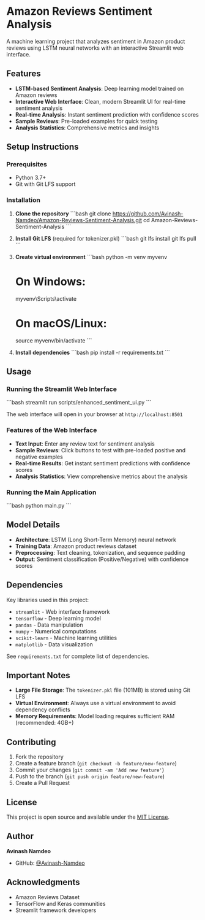 # Amazon Reviews Sentiment Analysis

A machine learning project that analyzes sentiment in Amazon product reviews using LSTM neural networks with an interactive Streamlit web interface.

## Features

- **LSTM-based Sentiment Analysis**: Deep learning model trained on Amazon reviews
- **Interactive Web Interface**: Clean, modern Streamlit UI for real-time sentiment analysis
- **Real-time Analysis**: Instant sentiment prediction with confidence scores
- **Sample Reviews**: Pre-loaded examples for quick testing
- **Analysis Statistics**: Comprehensive metrics and insights

## Setup Instructions

### Prerequisites

- Python 3.7+
- Git with Git LFS support

### Installation

1. **Clone the repository**
   \`\`\`bash
   git clone https://github.com/Avinash-Namdeo/Amazon-Reviews-Sentiment-Analysis.git
   cd Amazon-Reviews-Sentiment-Analysis
   \`\`\`

2. **Install Git LFS** (required for tokenizer.pkl)
   \`\`\`bash
   git lfs install
   git lfs pull
   \`\`\`

3. **Create virtual environment**
   \`\`\`bash
   python -m venv myvenv
   # On Windows:
   myvenv\Scripts\activate
   # On macOS/Linux:
   source myvenv/bin/activate
   \`\`\`

4. **Install dependencies**
   \`\`\`bash
   pip install -r requirements.txt
   \`\`\`

## Usage

### Running the Streamlit Web Interface

\`\`\`bash
streamlit run scripts/enhanced_sentiment_ui.py
\`\`\`

The web interface will open in your browser at `http://localhost:8501`

### Features of the Web Interface

- **Text Input**: Enter any review text for sentiment analysis
- **Sample Reviews**: Click buttons to test with pre-loaded positive and negative examples
- **Real-time Results**: Get instant sentiment predictions with confidence scores
- **Analysis Statistics**: View comprehensive metrics about the analysis

### Running the Main Application

\`\`\`bash
python main.py
\`\`\`

## Model Details

- **Architecture**: LSTM (Long Short-Term Memory) neural network
- **Training Data**: Amazon product reviews dataset
- **Preprocessing**: Text cleaning, tokenization, and sequence padding
- **Output**: Sentiment classification (Positive/Negative) with confidence scores

## Dependencies

Key libraries used in this project:

- `streamlit` - Web interface framework
- `tensorflow` - Deep learning model
- `pandas` - Data manipulation
- `numpy` - Numerical computations
- `scikit-learn` - Machine learning utilities
- `matplotlib` - Data visualization

See `requirements.txt` for complete list of dependencies.

## Important Notes

- **Large File Storage**: The `tokenizer.pkl` file (101MB) is stored using Git LFS
- **Virtual Environment**: Always use a virtual environment to avoid dependency conflicts
- **Memory Requirements**: Model loading requires sufficient RAM (recommended: 4GB+)

## Contributing

1. Fork the repository
2. Create a feature branch (`git checkout -b feature/new-feature`)
3. Commit your changes (`git commit -am 'Add new feature'`)
4. Push to the branch (`git push origin feature/new-feature`)
5. Create a Pull Request

## License

This project is open source and available under the [MIT License](LICENSE).

## Author

**Avinash Namdeo**
- GitHub: [@Avinash-Namdeo](https://github.com/Avinash-Namdeo)

## Acknowledgments

- Amazon Reviews Dataset
- TensorFlow and Keras communities
- Streamlit framework developers

